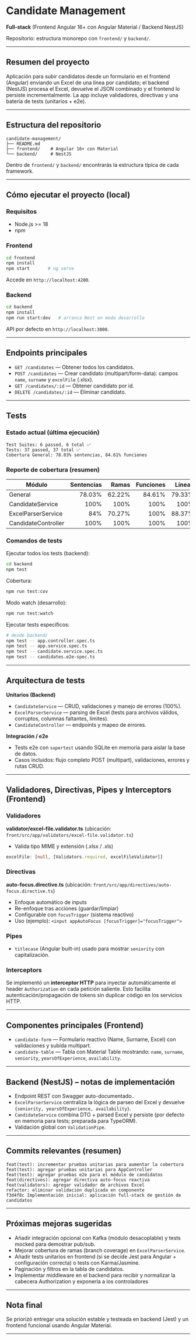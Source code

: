 # Candidate Management

**Full‑stack** (Frontend Angular 16+ con Angular Material / Backend NestJS)

Repositorio: estructura monorepo con `frontend/` y `backend/`.

---

## Resumen del proyecto
Aplicación para subir candidatos desde un formulario en el frontend (Angular) enviando un Excel de una línea por candidato; el backend (NestJS) procesa el Excel, devuelve el JSON combinado y el frontend lo persiste incrementalmente. La app incluye validadores, directivas y una batería de tests (unitarios + e2e).

---

## Estructura del repositorio

```
candidate-management/
├── README.md
├── frontend/    # Angular 16+ con Material
└── backend/     # NestJS
```

Dentro de `frontend/` y `backend/` encontrarás la estructura típica de cada framework.

---

## Cómo ejecutar el proyecto (local)

### Requisitos
- Node.js >= 18
- npm

### Frontend
```bash
cd frontend
npm install
npm start       # ng serve
```
Accede en `http://localhost:4200`.

### Backend
```bash
cd backend
npm install
npm run start:dev   # arranca Nest en modo desarrollo
```
API por defecto en `http://localhost:3000`.

---

## Endpoints principales

- `GET /candidates` — Obtener todos los candidatos.
- `POST /candidates` — Crear candidato (multipart/form-data): campos `name`, `surname` y `excelFile` (.xlsx).
- `GET /candidates/:id` — Obtener candidato por id.
- `DELETE /candidates/:id` — Eliminar candidato.

---

## Tests

### Estado actual (última ejecución)

```
Test Suites: 6 passed, 6 total ✅
Tests: 37 passed, 37 total ✅
Cobertura General: 78.03% sentencias, 84.61% funciones
```

### Reporte de cobertura (resumen)

| Módulo | Sentencias | Ramas | Funciones | Líneas |
|---|---:|---:|---:|---:|
| General | 78.03% | 62.22% | 84.61% | 79.33% |
| CandidateService | 100% | 100% | 100% | 100% |
| ExcelParserService | 84% | 70.27% | 100% | 88.37% |
| CandidateController | 100% | 100% | 100% | 100% |

### Comandos de tests

Ejecutar todos los tests (backend):
```bash
cd backend
npm test
```

Cobertura:
```bash
npm run test:cov
```

Modo watch (desarrollo):
```bash
npm run test:watch
```

Ejecutar tests específicos:
```bash
# desde backend/
npm test -- app.controller.spec.ts
npm test -- app.service.spec.ts
npm test -- candidate.service.spec.ts
npm test -- candidates.e2e-spec.ts
```

---

## Arquitectura de tests

**Unitarios (Backend)**
- `CandidateService` — CRUD, validaciones y manejo de errores (100%).
- `ExcelParserService` — parsing de Excel (tests para archivos válidos, corruptos, columnas faltantes, límites).
- `CandidateController` — endpoints y mapeo de errores.

**Integración / e2e**
- Tests e2e con `supertest` usando SQLite en memoria para aislar la base de datos.
- Casos incluidos: flujo completo POST (multipart), validaciones, errores y rutas CRUD.

---

## Validadores, Directivas, Pipes y Interceptors (Frontend)

### Validadores
**validator/excel-file.validator.ts** (ubicación: `front/src/app/validators/excel-file.validator.ts`)
- Valida tipo MIME y extensión (.xlsx / .xls)
```ts
excelFile: [null, [Validators.required, excelFileValidator]]
```

### Directivas
**auto-focus.directive.ts** (ubicación: `front/src/app/directives/auto-focus.directive.ts`)
- Enfoque automático de inputs
- Re-enfoque tras acciones (guardar/limpiar)
- Configurable con `focusTrigger` (sistema reactivo)
- Uso (ejemplo): `<input appAutoFocus [focusTrigger]="focusTrigger">`

### Pipes
- `titlecase` (Angular built-in) usado para mostrar `seniority` con capitalización.

### Interceptors 
Se implementó un **interceptor HTTP** para inyectar automáticamente el header `Authorization` en cada petición saliente. Esto facilita autenticación/propagación de tokens sin duplicar código en los servicios HTTP.

---

## Componentes principales (Frontend)

- `candidate-form` — Formulario reactivo (Name, Surname, Excel) con validaciones y subida multipart.
- `candidate-table` — Tabla con Material Table mostrando: `name`, `surname`, `seniority`, `yearsOfExperience`, `availability`.

---

## Backend (NestJS) – notas de implementación

- Endpoint REST con Swagger auto-documentado..
- `ExcelParserService` centraliza la lógica de parseo del Excel y devuelve `{seniority, yearsOfExperience, availability}`.
- `CandidateService` combina DTO + parsed Excel y persiste (por defecto en memoria para tests; preparada para TypeORM).
- Validación global con `ValidationPipe`.

---

## Commits relevantes (resumen)

```
feat(test): incrementar pruebas unitarias para aumentar la cobertura
feat(test): agregar pruebas unitarias para AppController
feat(test): agregar pruebas e2e para el módulo de candidatos
feat(directives): agregar directiva auto-focus reactiva
feat(validators): agregar validador de archivos Excel
refactor: eliminar validación duplicada en componente
f3d4f8c Implementación inicial: aplicación full-stack de gestión de candidatos
```

---

## Próximas mejoras sugeridas
- Añadir integración opcional con Kafka (módulo desacoplable) y tests mocked para demostrar pub/sub.
- Mejorar cobertura de ramas (branch coverage) en `ExcelParserService`.
- Añadir tests unitarios en frontend (si se decide Jest para Angular + configuración correcta) o tests con Karma/Jasmine.
- Paginación y filtros en la tabla de candidatos.
- Implementar middleware en el backend para recibir y normalizar la cabecera Authorization y exponerla a los controladores

---

## Nota final
Se priorizó entregar una solución estable y testeada en backend (Jest) y un frontend funcional usando Angular Material. 

---
